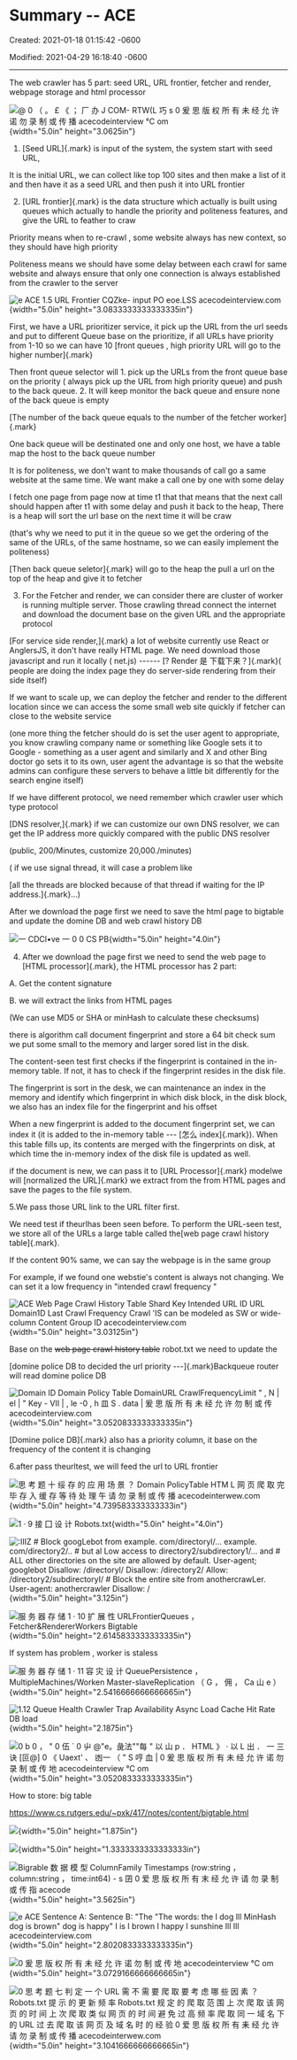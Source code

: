 # Summary -- ACE

Created: 2021-01-18 01:15:42 -0600

Modified: 2021-04-29 16:18:40 -0600

---

The web crawler has 5 part: seed URL, URL frontier, fetcher and render, webpage storage and html processor





![@ 0 （ 。 £ 《 ； 厂 办 J COM- RTW(L 巧 s 0 爰 思 版 权 所 有 未 经 允 许 诺 勿 录 制 或 传 播 acecodeinterview ℃ om ](../../media/Web-crawler-^MP2p-Web-Crawler-Summary----ACE-image1.png){width="5.0in" height="3.0625in"}





1.  [Seed URL]{.mark} is input of the system, the system start with seed URL,

It is the initial URL, we can collect like top 100 sites and then make a list of it and then have it as a seed URL and then push it into URL frontier





2.  [URL frontier]{.mark} is the data structure which actually is built using queues which actually to handle the priority and politeness features, and give the URL to feather to craw



Priority means when to re-crawl , some website always has new context, so they should have high priority



Politeness means we should have some delay between each crawl for same website and always ensure that only one connection is always established from the crawler to the server





![e ACE 1.5 URL Frontier CQZke- input PO eoe.LSS acecodeinterview.com ](../../media/Web-crawler-^MP2p-Web-Crawler-Summary----ACE-image2.png){width="5.0in" height="3.0833333333333335in"}





First, we have a URL prioritizer service, it pick up the URL from the url seeds and put to different Queue base on the prioritize, if all URLs have priority from 1-10 so we can have 10 [front queues , high priority URL will go to the higher number]{.mark}





Then front queue selector will 1. pick up the URLs from the front queue base on the priority ( always pick up the URL from high priority queue) and push to the back queue. 2. It will keep monitor the back queue and ensure none of the back queue is empty



[The number of the back queue equals to the number of the fetcher worker]{.mark}



One back queue will be destinated one and only one host, we have a table map the host to the back queue number



It is for politeness, we don't want to make thousands of call go a same website at the same time. We want make a call one by one with some delay



I fetch one page from page now at time t1 that that means that the next call should happen after t1 with some delay and push it back to the heap, There is a heap will sort the url base on the next time it will be craw



(that's why we need to put it in the queue so we get the ordering of the same of the URLs, of the same hostname, so we can easily implement the politeness)



[Then back queue seletor]{.mark} will go to the heap the pull a url on the top of the heap and give it to fetcher



3.  For the Fetcher and render, we can consider there are cluster of worker is running multiple server. Those crawling thread connect the internet and download the document base on the given URL and the appropriate protocol



[For service side render,]{.mark} a lot of website currently use React or AnglersJS, it don't have really HTML page. We need download those javascript and run it locally ( net.js) ------ [? Render 是 下载下来？]{.mark}( people are doing the index page they do server-side rendering from their side itself)





If we want to scale up, we can deploy the fetcher and render to the different location since we can access the some small web site quickly if fetcher can close to the website service



(one more thing the fetcher should do is set the user agent to appropriate, you know crawling company name or something like Google sets it to Google - something as a user agent and similarly and X and other Bing doctor go sets it to its own, user agent the advantage is so that the website admins can configure these servers to behave a little bit differently for the search engine itself)





If we have different protocol, we need remember which crawler user which type protocol



[DNS resolver,]{.mark} if we can customize our own DNS resolver, we can get the IP address more quickly compared with the public DNS resolver

(public, 200/Minutes, customize 20,000./minutes)

( if we use signal thread, it will case a problem like

[all the threads are blocked because of that thread if waiting for the IP address.]{.mark}...)



After we download the page first we need to save the html page to bigtable and update the domine DB and web crawl history DB

![一 CDCl•ve 一 0 0 CS PB ](../../media/Web-crawler-^MP2p-Web-Crawler-Summary----ACE-image3.png){width="5.0in" height="4.0in"}













































4.  After we download the page first we need to send the web page to [HTML processor]{.mark}, the HTML processor has 2 part:



A.  Get the content signature

B.  we will extract the links from HTML pages





(We can use MD5 or SHA or minHash to calculate these checksums)



there is algorithm call document fingerprint and store a 64 bit check sum we put some small to the memory and larger sored list in the disk.



The content-seen test first checks if the fingerprint is contained in the in-memory table. If not, it has to check if the fingerprint resides in the disk file.



The fingerprint is sort in the desk, we can maintenance an index in the memory and identify which fingerprint in which disk block, in the disk block, we also has an index file for the fingerprint and his offset



When a new fingerprint is added to the document fingerprint set, we can index it (it is added to the in-memory table --- [怎么 index]{.mark}). When this table fills up, its contents are merged with the fingerprints on disk, at which time the in-memory index of the disk file is updated as well.





if the document is new, we can pass it to [URL Processor]{.mark} modelwe will [normalized the URL]{.mark} we extract from the from HTML pages and save the pages to the file system.



5.We pass those URL link to the URL filter first.



We need test if theurlhas been seen before. To perform the URL-seen test, we store all of the URLs a large table called the[web page crawl history table]{.mark}.



If the content 90% same, we can say the webpage is in the same group

For example, if we found one webstie's content is always not changing. We can set it a low frequency in "intended crawl frequency "



![ACE Web Page Crawl History Table Shard Key Intended URL ID URL Domain1D Last Crawl Frequency Crawl 'IS can be modeled as SW or wide-column Content Group ID acecodeinterview.com ](../../media/Web-crawler-^MP2p-Web-Crawler-Summary----ACE-image4.png){width="5.0in" height="3.03125in"}





Base on the ~~web page crawl history table~~ robot.txt we need to update the

[domine police DB to decided the url priority ---]{.mark}Backqueue router will read domine police DB



![Domain ID Domain Policy Table DomainURL CrawlFrequencyLimit " , N | el | " Key - Ⅶ | , le -0 , h 皿 S . data | 爰 思 版 所 有 未 经 允 许 勿 制 或 传 acecodeinterview.com ](../../media/Web-crawler-^MP2p-Web-Crawler-Summary----ACE-image5.png){width="5.0in" height="3.0520833333333335in"}

[Domine police DB]{.mark} also has a priority column, it base on the frequency of the content it is changing











6.after pass theurltest, we will feed the url to URL frontier



![思 考 题 十 绥 存 的 应 用 场 景 ？ Domain PolicyTable HTM L 网 页 爬 取 完 毕 存 入 缓 存 等 待 处 理 午 请 勿 录 制 或 传 播 acecodeinterwew.com ](../../media/Web-crawler-^MP2p-Web-Crawler-Summary----ACE-image6.png){width="5.0in" height="4.739583333333333in"}



![1 · 9 接 囗 设 计 Robots.txt ](../../media/Web-crawler-^MP2p-Web-Crawler-Summary----ACE-image7.png){width="5.0in" height="4.0in"}



![:IIIZ # Block googLebot from example. com/directoryl/... example. com/directory2/.. # but al Low access to directory2/subdirectory1/... and # ALL other directories on the site are allowed by default. User-agent; googlebot Disallow: /directoryl/ Disallow: /directory2/ Allow: /directory2/subdirectoryI/ # Block the entire site from anothercrawLer. User-agent: anothercrawler Disallow: / ](../../media/Web-crawler-^MP2p-Web-Crawler-Summary----ACE-image8.png){width="5.0in" height="3.125in"}



![服 务 器 存 储 1 · 10 扩 展 性 URLFrontierQueues ， Fetcher&RendererWorkers Bigtable ](../../media/Web-crawler-^MP2p-Web-Crawler-Summary----ACE-image9.png){width="5.0in" height="2.6145833333333335in"}

If system has problem , worker is staless

![服 务 器 存 储 1 · 11 容 灾 设 计 QueuePersistence ， MultipleMachines/Worken Master-slaveReplication （ G ， 佣 ， Ca 山 e ） ](../../media/Web-crawler-^MP2p-Web-Crawler-Summary----ACE-image10.png){width="5.0in" height="2.5416666666666665in"}



![1.12 Queue Health Crawler Trap Availability Async Load Cache Hit Rate DB load ](../../media/Web-crawler-^MP2p-Web-Crawler-Summary----ACE-image11.png){width="5.0in" height="2.1875in"}

![0 b 0 ， " 0 伍 ` 0 屮 @"e。彘法""每 " 以 山 p ． HTML 》 · 以 L 出 ． 一 三 诀 [叵@] 0 《 Uaext' 、 凼一 （ " S 哼 血 | 0 爰 思 版 权 所 有 未 经 允 许 诺 勿 录 制 或 传 地 acecodeinterview ℃ om ](../../media/Web-crawler-^MP2p-Web-Crawler-Summary----ACE-image12.png){width="5.0in" height="3.0520833333333335in"}



How to store: big table



<https://www.cs.rutgers.edu/~pxk/417/notes/content/bigtable.html>



![](../../media/Web-crawler-^MP2p-Web-Crawler-Summary----ACE-image13.png){width="5.0in" height="1.875in"}



![](../../media/Web-crawler-^MP2p-Web-Crawler-Summary----ACE-image14.png){width="5.0in" height="1.3333333333333333in"}



![Bigrable 数 据 模 型 ColumnFamiIy Timestamps (row:string ， column:string ， time:int64) - s 囝 0 爱 思 版 权 所 有 末 经 允 许 请 勿 录 制 或 传 指 acecode ](../../media/Web-crawler-^MP2p-Web-Crawler-Summary----ACE-image15.png){width="5.0in" height="3.5625in"}



![e ACE Sentence A: Sentence B: "The "The words: the I dog Ill MinHash dog is brown" dog is happy" I is I brown I happy I sunshine Ill Ill acecodeinterview.com ](../../media/Web-crawler-^MP2p-Web-Crawler-Summary----ACE-image16.png){width="5.0in" height="2.8020833333333335in"}



![0 爰 思 版 权 所 有 未 经 允 许 诺 勿 制 或 传 地 acecodeinterview ℃ om ](../../media/Web-crawler-^MP2p-Web-Crawler-Summary----ACE-image17.png){width="5.0in" height="3.0729166666666665in"}



![0 思 考 题 七 判 定 一 个 URL 需 不 需 要 爬 取 要 考 虑 哪 些 因 素 ？ Robots.txt 提 示 的 更 新 频 率 Robots.txt 规 定 的 爬 取 范 围 上 次 爬 取 该 网 页 的 时 间 上 次 爬 取 类 似 网 页 的 时 间 避 免 过 高 频 率 爬 取 同 一 域 名 下 的 URL 过 去 爬 取 该 网 页 及 域 名 时 的 经 验 0 爱 思 版 权 所 有 耒 经 允 许 请 勿 录 制 或 传 播 acecodeinterwew.com ](../../media/Web-crawler-^MP2p-Web-Crawler-Summary----ACE-image18.png){width="5.0in" height="3.1041666666666665in"}


















